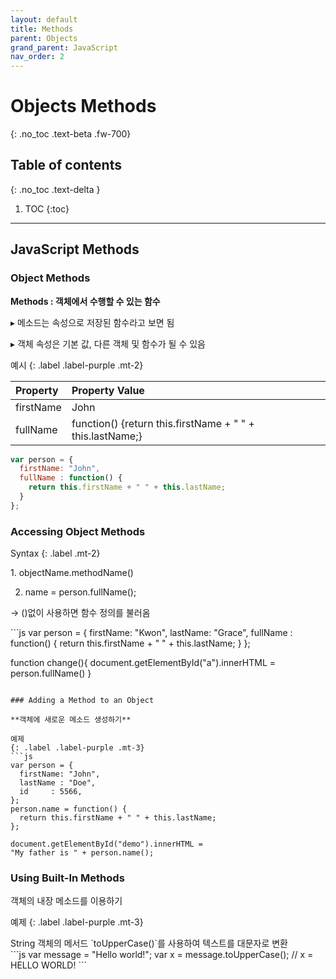 ```yaml
---
layout: default
title: Methods
parent: Objects
grand_parent: JavaScript
nav_order: 2
---
```


# Objects Methods
{: .no_toc .text-beta .fw-700}

## Table of contents
{: .no_toc .text-delta }

1. TOC
{:toc}

---

## JavaScript Methods

### Object Methods

**Methods : 객체에서 수행할 수 있는 함수**

&#9656; 메소드는 속성으로 저장된 함수라고 보면 됨

&#9656; 객체 속성은 기본 값, 다른 객체 및 함수가 될 수 있음

예시
{: .label .label-purple .mt-2}

| Property      | Property Value                                                |
|:--------------|:--------------------------------------------------------------|
| firstName     | John                                                          |
| fullName      | function() {return this.firstName + " " + this.lastName;}     |

```js
var person = {
  firstName: "John",
  fullName : function() {
    return this.firstName + " " + this.lastName;
  }
};
```

### Accessing Object Methods

Syntax
{: .label .mt-2}
<div class="code-example" markdown="1">
1. objectName.methodName()

2. name = person.fullName();

&#8594; ()없이 사용하면 함수 정의를 불러옴
</div>
```js
var person = {
  firstName: "Kwon",
  lastName: "Grace",
  fullName : function() {
    return this.firstName + " " + this.lastName;
  }
};

function change(){
    document.getElementById("a").innerHTML = person.fullName()
}
```

### Adding a Method to an Object

**객체에 새로운 메소드 생성하기**

예제
{: .label .label-purple .mt-3}
```js
var person = {
  firstName: "John",
  lastName : "Doe",
  id     : 5566,
};
person.name = function() {
  return this.firstName + " " + this.lastName;
};

document.getElementById("demo").innerHTML =
"My father is " + person.name(); 
```

### Using Built-In Methods

객체의 내장 메소드를 이용하기

예제
{: .label .label-purple .mt-3}
<div class="code-example" markdown="1">
String 객체의 메서드 `toUpperCase()`를 사용하여 텍스트를 대문자로 변환
</div>
```js
var message = "Hello world!";
var x = message.toUpperCase();
// x = HELLO WORLD!
```

